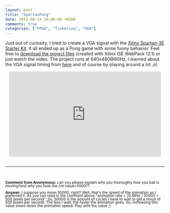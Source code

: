 ```yaml
---
layout: post
title: "SpartanPong"
date: 2011-08-14 20:00:00 +0200
comments: true
categories: ["FPGA", "Tinkering", "VGA"]
---
```

Just out of curiosity, I tried to create a VGA signal with the <a href="http://www.xilinx.com/products/boards-and-kits/HW-SPAR3E-SK-US-G.htm">Xilinx Spartan-3E Starter Kit</a>. It all ended up as a Pong game with some funny behavior. Feel free to <a href="http://dl.snej.de/snoopy/SpartanPong.rar">download the project files</a> (created with Xilinx ISE WebPack 12.1) or just watch the video. The project runs at 640x480@60Hz. I learned about the VGA signal timing from <a href="http://www.epanorama.net/documents/pc/vga_timing.html">here</a> and of course by playing around a lot ;o)

<div style="text-align: center;">
<iframe allowfullscreen="" frameborder="0" height="270" src="http://www.youtube.com/embed/mkv2xCkXeN4" width="480"></iframe>
</div>

<br />

<hr><br />
<p style="line-height: 75%;"><small><strong>Comment from Anonymous:</strong> can you please explain why you thoroughly how you ball is moving?and why you took the cnt value=5000??<br /><br />
<strong>Answer:</strong> I suppose you mean 50000, right? Well, that's the speed of the animation as I preferred it. As you can read in the comment above "animation rate = 25 MHz / 50000 = 500 pixels per second". So, 50000 is the amount of cycles I have to wait to get a result of 500 pixels per second. The less I wait, the faster the animation goes. So, increasing this value slows down the animation speed. Play with the value ;)</small></p>
